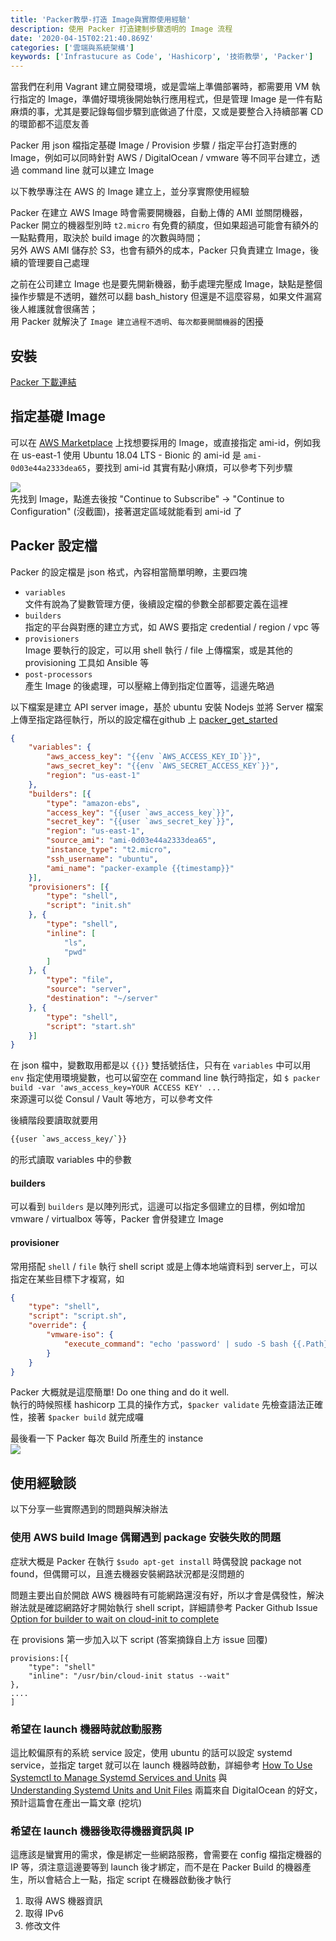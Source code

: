 ```yaml
---
title: 'Packer教學-打造 Image與實際使用經驗'
description: 使用 Packer 打造建制步驟透明的 Image 流程
date: '2020-04-15T02:21:40.869Z'
categories: ['雲端與系統架構']
keywords: ['Infrastucure as Code', 'Hashicorp', '技術教學', 'Packer']
---
```


當我們在利用 Vagrant 建立開發環境，或是雲端上準備部署時，都需要用 VM 執行指定的 Image，準備好環境後開始執行應用程式，但是管理 Image 是一件有點麻煩的事，尤其是要記錄每個步驟到底做過了什麼，又或是要整合入持續部署 CD 的環節都不這麼友善    

Packer 用 json 檔指定基礎 Image / Provision 步驟 / 指定平台打造對應的 Image，例如可以同時針對 AWS / DigitalOcean / vmware 等不同平台建立，透過 command line 就可以建立 Image   

以下教學專注在 AWS 的 Image 建立上，並分享實際使用經驗   

Packer 在建立 AWS Image 時會需要開機器，自動上傳的 AMI 並關閉機器，Packer 開立的機器型別時 `t2.micro` 有免費的額度，但如果超過可能會有額外的一點點費用，取決於 build image 的次數與時間；  
另外 AWS AMI 儲存於 S3，也會有額外的成本，Packer 只負責建立 Image，後續的管理要自己處理  

之前在公司建立 Image 也是要先開新機器，動手處理完壓成 Image，缺點是整個操作步驟是不透明，雖然可以翻 bash_history 但還是不這麼容易，如果文件漏寫後人維護就會很痛苦；  
用 Packer 就解決了 `Image 建立過程不透明`、`每次都要開關機器`的困擾   

## 安裝
[Packer 下載連結](https://www.packer.io/downloads.html)

## 指定基礎 Image
可以在 [AWS Marketplace](https://aws.amazon.com/marketplace) 上找想要採用的 Image，或直接指定 ami-id，例如我在 us-east-1 使用 Ubuntu 18.04 LTS - Bionic 的 ami-id 是 `ami-0d03e44a2333dea65`，要找到 ami-id 其實有點小麻煩，可以參考下列步驟

![](/posts/img/20200415/amiid.png)  
先找到 Image，點進去後按 "Continue to Subscribe" -> "Continue to Configuration" (沒截圖)，接著選定區域就能看到 ami-id 了  

## Packer 設定檔
Packer 的設定檔是 json 格式，內容相當簡單明瞭，主要四塊   
- `variables`  
文件有說為了變數管理方便，後續設定檔的參數全部都要定義在這裡  
- `builders`  
指定的平台與對應的建立方式，如 AWS 要指定 credential / region / vpc 等  
- `provisioners`  
Image 要執行的設定，可以用 shell 執行 / file 上傳檔案，或是其他的 provisioning 工具如 Ansible 等  
- `post-processors`  
產生 Image 的後處理，可以壓縮上傳到指定位置等，這邊先略過  

以下檔案是建立 API server image，基於 ubuntu 安裝 Nodejs 並將 Server 檔案上傳至指定路徑執行，所以的設定檔在github 上 [packer_get_started](https://github.com/sj82516/packer_get_started)  

```json
{
    "variables": {
        "aws_access_key": "{{env `AWS_ACCESS_KEY_ID`}}",
        "aws_secret_key": "{{env `AWS_SECRET_ACCESS_KEY`}}",
        "region": "us-east-1"
    },
    "builders": [{
        "type": "amazon-ebs",
        "access_key": "{{user `aws_access_key`}}",
        "secret_key": "{{user `aws_secret_key`}}",
        "region": "us-east-1",
        "source_ami": "ami-0d03e44a2333dea65",
        "instance_type": "t2.micro",
        "ssh_username": "ubuntu",
        "ami_name": "packer-example {{timestamp}}"
    }],
    "provisioners": [{
        "type": "shell",
        "script": "init.sh"
    }, {
        "type": "shell",
        "inline": [
            "ls",
            "pwd"
        ]
    }, {
        "type": "file",
        "source": "server",
        "destination": "~/server"
    }, {
        "type": "shell",
        "script": "start.sh"
    }]
}
```
在 json 檔中，變數取用都是以 `{{}}` 雙括號括住，只有在 `variables` 中可以用 `env` 指定使用環境變數，也可以留空在 command line 執行時指定，如 `$ packer build -var 'aws_access_key=YOUR ACCESS KEY' ...`     
來源還可以從 Consul / Vault 等地方，可以參考文件  

後續階段要讀取就要用 
```bash
{{user `aws_access_key/`}} 
```
的形式讀取 variables 中的參數   

#### builders
可以看到 `builders` 是以陣列形式，這邊可以指定多個建立的目標，例如增加 vmware / virtualbox 等等，Packer 會併發建立 Image    

#### provisioner
常用搭配 `shell` / `file` 執行 shell script 或是上傳本地端資料到 server上，可以指定在某些目標下才複寫，如
```json
{
    "type": "shell",
    "script": "script.sh",
    "override": {
        "vmware-iso": {
            "execute_command": "echo 'password' | sudo -S bash {{.Path}}"
        }
    }
}
```

Packer 大概就是這麼簡單! Do one thing and do it well.     
執行的時候照樣 hashicorp 工具的操作方式，`$packer validate` 先檢查語法正確性，接著 `$packer build` 就完成囉   

最後看一下 Packer 每次 Build 所產生的 instance    
![](/posts/img/20200415/packer-tm.png)  

## 使用經驗談
以下分享一些實際遇到的問題與解決辦法
### 使用 AWS build Image 偶爾遇到 package 安裝失敗的問題
症狀大概是 Packer 在執行 `$sudo apt-get install` 時偶發說 package not found，但偶爾可以，且進去機器安裝網路狀況都是沒問題的

問題主要出自於開啟 AWS 機器時有可能網路還沒有好，所以才會是偶發性，解決辦法就是確認網路好才開始執行 shell script，詳細請參考 Packer Github Issue [Option for builder to wait on cloud-init to complete](https://github.com/hashicorp/packer/issues/2639)  

在 provisions 第一步加入以下 script (答案摘錄自上方 issue 回覆)
```shell
provisions:[{
    "type": "shell"
    "inline": "/usr/bin/cloud-init status --wait"
}, 
....
]
```
### 希望在 launch 機器時就啟動服務
這比較偏原有的系統 service 設定，使用 ubuntu 的話可以設定 systemd service，並指定 target 就可以在 launch 機器時啟動，詳細參考 
[How To Use Systemctl to Manage Systemd Services and Units](https://www.digitalocean.com/community/tutorials/how-to-use-systemctl-to-manage-systemd-services-and-units) 與  
[Understanding Systemd Units and Unit Files](https://www.digitalocean.com/community/tutorials/understanding-systemd-units-and-unit-files) 兩篇來自 DigitalOcean 的好文，預計這篇會在產出一篇文章 (挖坑)   
### 希望在 launch 機器後取得機器資訊與 IP
這應該是蠻實用的需求，像是綁定一些網路服務，會需要在 config 檔指定機器的 IP 等，須注意這邊要等到 launch 後才綁定，而不是在 Packer Build 的機器產生，所以會結合上一點，指定 script 在機器啟動後才執行

1. 取得 AWS 機器資訊
2. 取得 IPv6
3. 修改文件